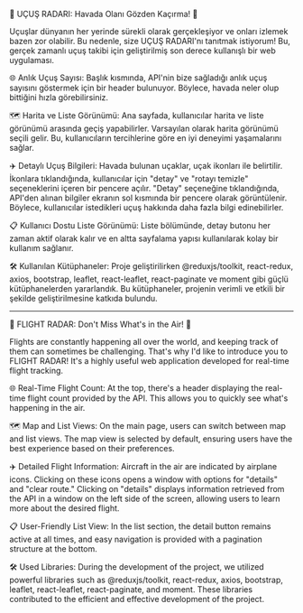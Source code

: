🛫 UÇUŞ RADARI: Havada Olanı Gözden Kaçırma! 🛬

Uçuşlar dünyanın her yerinde sürekli olarak gerçekleşiyor ve onları izlemek bazen zor olabilir. Bu nedenle, size UÇUŞ RADARI'nı tanıtmak istiyorum! Bu, gerçek zamanlı uçuş takibi için geliştirilmiş son derece kullanışlı bir web uygulaması.

🌐 Anlık Uçuş Sayısı: Başlık kısmında, API'nin bize sağladığı anlık uçuş sayısını göstermek için bir header bulunuyor. Böylece, havada neler olup bittiğini hızla görebilirsiniz.

🗺️ Harita ve Liste Görünümü: Ana sayfada, kullanıcılar harita ve liste görünümü arasında geçiş yapabilirler. Varsayılan olarak harita görünümü seçili gelir. Bu, kullanıcıların tercihlerine göre en iyi deneyimi yaşamalarını sağlar.

✈️ Detaylı Uçuş Bilgileri: Havada bulunan uçaklar, uçak ikonları ile belirtilir. İkonlara tıklandığında, kullanıcılar için "detay" ve "rotayı temizle" seçeneklerini içeren bir pencere açılır. "Detay" seçeneğine tıklandığında, API'den alınan bilgiler ekranın sol kısmında bir pencere olarak görüntülenir. Böylece, kullanıcılar istedikleri uçuş hakkında daha fazla bilgi edinebilirler.

📋 Kullanıcı Dostu Liste Görünümü: Liste bölümünde, detay butonu her zaman aktif olarak kalır ve en altta sayfalama yapısı kullanılarak kolay bir kullanım sağlanır.

🛠️ Kullanılan Kütüphaneler: Proje geliştirilirken @reduxjs/toolkit, react-redux, axios, bootstrap, leaflet, react-leaflet, react-paginate ve moment gibi güçlü kütüphanelerden yararlandık. Bu kütüphaneler, projenin verimli ve etkili bir şekilde geliştirilmesine katkıda bulundu.

----------   ------------   -----------   ----------

🛫 FLIGHT RADAR: Don't Miss What's in the Air! 🛬

Flights are constantly happening all over the world, and keeping track of them can sometimes be challenging. That's why I'd like to introduce you to FLIGHT RADAR! It's a highly useful web application developed for real-time flight tracking.

🌐 Real-Time Flight Count: At the top, there's a header displaying the real-time flight count provided by the API. This allows you to quickly see what's happening in the air.

🗺️ Map and List Views: On the main page, users can switch between map and list views. The map view is selected by default, ensuring users have the best experience based on their preferences.

✈️ Detailed Flight Information: Aircraft in the air are indicated by airplane icons. Clicking on these icons opens a window with options for "details" and "clear route." Clicking on "details" displays information retrieved from the API in a window on the left side of the screen, allowing users to learn more about the desired flight.

📋 User-Friendly List View: In the list section, the detail button remains active at all times, and easy navigation is provided with a pagination structure at the bottom.

🛠️ Used Libraries: During the development of the project, we utilized powerful libraries such as @reduxjs/toolkit, react-redux, axios, bootstrap, leaflet, react-leaflet, react-paginate, and moment. These libraries contributed to the efficient and effective development of the project.
